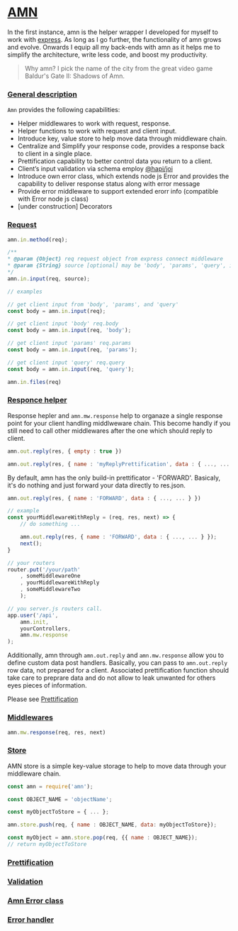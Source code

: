 # [AMN](#amn)

In the first instance, amn is the helper wrapper I developed for myself to work with [express](https://expressjs.com/). As long as I go further, the functionality of amn grows and evolve. Onwards I equip all my back-ends with amn as it helps me to simplify the architecture, write less code, and boost my productivity.

> Why amn? I pick the name of the city from the great video game Baldur's Gate II: Shadows of Amn.

### [General description](#general-description)
`Amn` provides the following capabilities:
-	Helper middlewares to work with request, response.
-	Helper functions to work with request and client input.
-   Introduce key, value store to help move data through middleware chain.
-	Centralize and Simplify your response code, provides a response back to client in a single place.
-	Prettification capability to better control data you return to a client.
-	Client’s input validation via schema employ [@hapi/joi](https://hapi.dev/)
-   Introduce own error class, which extends node js Error and provides the capability to deliver response status along with error message
-   Provide error middleware to support extended erorr info (compatible with Error node js class)
-	[under construction] Decorators

### [Request](#amn-request-helpers)

```javascript
amn.in.method(req);
```

```javascript
/**
* @param {Object} req request object from express connect middleware
* @param {String} source [optional] may be 'body', 'params', 'query', if not set all thogether.
*/
amn.in.input(req, source);
```

```javascript
// examples 

// get client input from 'body', 'params', and 'query'
const body = amn.in.input(req);

// get client input 'body' req.body
const body = amn.in.input(req, 'body');

// get client input 'params' req.params
const body = amn.in.input(req, 'params');

// get client input 'query' req.query
const body = amn.in.input(req, 'query');
```

```javascript
amn.in.files(req)
```

### [Responce helper](#amn-responce-helper)

Response hepler and `amn.mw.response` help to organaze a single response point for your client handling middlweware chain. 
This become handly if you still need to call other middlewares after the one which should reply to client.

```javascript
amn.out.reply(res, { empty : true })
```

```javascript
amn.out.reply(res, { name : 'myReplyPrettification', data : { ..., ... } })
```

By default, amn has the only build-in prettificator - 'FORWARD'.
Basicaly, it's do nothing and just forward your data directly to res.json.

```javascript
amn.out.reply(res, { name : 'FORWARD', data : { ..., ... } })
```

```javascript
// example 
const yourMiddlewareWithReply = (req, res, next) => {
    // do something ...

    amn.out.reply(res, { name : 'FORWARD', data : { ..., ... } });
    next();
}

// your routers 
router.put('/your/path' 
    , someMiddlewareOne
    , yourMiddlewareWithReply
    , someMiddlewareTwo
    );

// you server.js routers call.
app.user('/api', 
    amn.init, 
    yourControllers, 
    amn.mw.response
);
```
Additionally, amn through `amn.out.reply` and `amn.mw.response` allow you to define custom data post handlers.
Basically, you can pass to `amn.out.reply` row data, not prepared for a client. Associated prettification function should take care to preprare data and do not allow to leak unwanted for others eyes pieces of information. 

Please see [Prettification](https://github.com/mze-runner/amn#amn-prettification)

### [Middlewares](#amn-middlewares)

```javascript
amn.mw.response(req, res, next)
```

### [Store](#amn-store)

AMN store is a simple key-value storage to help to move data through your middleware chain.

```javascript
const amn = require('amn');

const OBJECT_NAME = 'objectName';

const myObjectToStore = { ... };

amn.store.push(req, { name : OBJECT_NAME, data: myObjectToStore});

const myObject = amn.store.pop(req, {{ name : OBJECT_NAME});
// return myObjectToStore

```
### [Prettification](#amn-prettification)

### [Validation](#amn-validation)

### [Amn Error class](#amn-error-class)

### [Error handler](#amn-error-handler)


